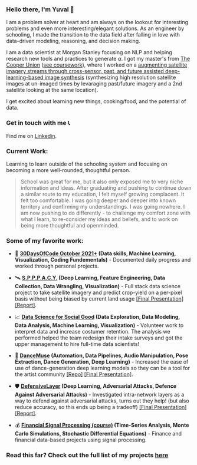 
### Hello there, I'm Yuval 👋

I am a problem solver at heart and am always on the lookout for interesting problems and even more interesting/elegant solutions. As an engineer by schooling, I made the transition to the data field after falling in love with data-driven modeling, reasoning, and decision making. 

I am a data scientist at Morgan Stanley focusing on NLP and helping research new tools and practices to generate $\alpha$. I got my master's from [The Cooper Union](http://cooper.edu/welcome) ([see coursework](https://github.com/yuvalofek/yuvalofek/blob/main/coursework.md)), where I worked on a [augmenting satellite imagery streams through cross-sensor, past, and future assisted deep-learning-based image synthesis](https://github.com/yuvalofek/HSHT-Satellite-Imagery-Synthesis) (synthesizing high resolution satellite images at un-imaged times by levaraging past/future imagery and a 2nd satellite looking at the same location). 

I get excited about learning new things, cooking/food, and the potential of data. 

### Get in touch with me 	:telephone_receiver:
Find me on [Linkedin](https://www.linkedin.com/in/yuvalofek).


### Current Work:
Learning to learn outside of the schooling system and focusing on becoming a more well-rounded, thoughtful person. 

> School was great for me, but it also only exposed me to very niche information and ideas. After graduating and pushing to continue down a similar route to my education, I felt myself growing complacent. It felt too comfortable. I was going deeper and deeper into known territory and confirming my understandings. I was going nowhere. I am now pushing to do differently - to challenge my comfort zone with what I learn, to re-consider my ideas and beliefs, and to work on being more thoughtful and openminded.

### Some of my favorite work:
* :scroll: **[30DaysOfCode October 2021+](https://github.com/yuvalofek/30DaysOfCode) (Data skills, Machine Learning, Visualization, Coding Fundementals)** - Documented daily progress and worked through personal projects.

* :artificial_satellite: **[S.P.P.P.A.C.Y.](https://github.com/yuvalofek/SPACY) (Deep Learning, Feature Engineering, Data Collection, Data Wrangling, Visualization)** - Full stack data science project to take satellite imagery and predict crop-yield on a per-pixel basis without being biased by current land usage [\[Final Presentation\]](https://www.slideshare.net/secret/NsCczeamHp8A9Z) [\[Report\]](https://github.com/yuvalofek/SPPPACY/blob/master/ECE471_Final_Paper.pdf).

* :chart_with_upwards_trend: **[Data Science for Social Good](https://ee.cooper.edu/~keene/dssgOverview.html) (Data Exploration, Data Modeling, Data Analysis, Machine Learning, Visualization)** - Volunteer work to interpret data and increase costumer retention. The analysis we performed helped the team redesign their intake surveys and got the upper management to hire full-time data scientists!

* :dancer: **[DanceMuse](https://tinydance.github.io/) (Automation, Data Pipelines, Audio Manipulation, Pose Extraction, Dance Generation, Deep Learning)** - Increased the ease of use of dance-generation deep learning models so they can be a tool for the artist community [\[Repo\]](https://github.com/tinydance/DanceMuse) [\[Final Presentation\]](https://www.slideshare.net/YuvalEpstainOfek/dance-muse-inspiring-choreography-through-ai-noartists/secret/sobQhXC7s1HQQ0).

* :shield:  **[DefensiveLayer](https://github.com/yuvalofek/DefensiveLayer) (Deep Learning, Adversarial Attacks, Defence Against Adversarial Attacks)** - Investigated intra-network layers as a way to defend against adversarial attacks, turns out they help! (but also reduce accuracy, so this ends up being a tradeoff) [\[Final Presentation\]](https://www.slideshare.net/secret/KU6C3Q9xmioRiU) [\[Report\]](https://github.com/yuvalofek/DefensiveLayer/blob/main/Defending_Against_Adversarial_Attacks_One_Layer_at_a_Time.pdf).

* :moneybag: **[Financial Signal Processing (course)](https://github.com/yuvalofek/Financial-Signal-Processing) (Time-Series Analysis, Monte Carlo Simulations, Stochastic Differential Equations)** - Finance and financial data-based projects using signal processing. 


### Read this far? Check out the full list of my projects [here](https://github.com/yuvalofek/yuvalofek/blob/main/projects.md)


<!--
**yuvalofek/yuvalofek** is a ✨ _special_ ✨ repository because its `README.md` (this file) appears on your GitHub profile.

Here are some ideas to get you started:

- 🔭 I’m currently working on ...
- 🌱 I’m currently learning ...
- 👯 I’m looking to collaborate on ...
- 🤔 I’m looking for help with ...
- 💬 Ask me about ...
- 📫 How to reach me: ...
- 😄 Pronouns: ...
- ⚡ Fun fact: ...
-->

